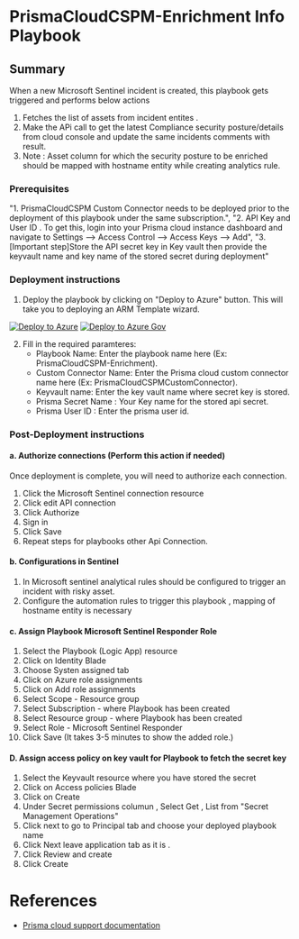 # PrismaCloudCSPM-Enrichment Info Playbook
 ## Summary
 When a new Microsoft Sentinel incident is created, this playbook gets triggered and performs below actions
 1. Fetches the list of assets from incident entites .
 2. Make the APi call to get the latest Compliance security posture/details from cloud console and update the same incidents comments with result.
 3. Note : Asset column for which the security posture to be enriched should be mapped with hostname entity while creating analytics rule. 


### Prerequisites 
"1. PrismaCloudCSPM Custom Connector needs to be deployed prior to the deployment of this playbook under the same subscription.",
"2. API Key and User ID . To get this, login into your Prisma cloud instance dashboard and navigate to Settings --> Access Control --> Access Keys --> Add",
"3. [Important step]Store the API secret key in Key vault then provide the keyvault name and key name of the stored secret during deployment"

### Deployment instructions 
1. Deploy the playbook by clicking on "Deploy to Azure" button. This will take you to deploying an ARM Template wizard.

[![Deploy to Azure](https://aka.ms/deploytoazurebutton)](https://portal.azure.com/#create/Microsoft.Template/uri/https%3A%2F%2Fraw.githubusercontent.com%2FAzure%2FAzure-Sentinel%2Fmaster%2FSolutions%2FPaloAltoPrismaCloud%2FPlaybooks%2FPrismaCloudCSPMPlaybooks%2FPrismaCloudCSPM-Enrichment%2Fazuredeploy.json)
[![Deploy to Azure Gov](https://aka.ms/deploytoazuregovbutton)](https://portal.azure.us/#create/Microsoft.Template/uri/https%3A%2F%2Fraw.githubusercontent.com%2FAzure%2FAzure-Sentinel%2Fmaster%2FSolutions%2FPaloAltoPrismaCloud%2FPlaybooks%2F%2FPrismaCloudCSPMPlaybooks%2FPrismaCloudCSPM-Enrichment%2Fazuredeploy.json)

2. Fill in the required paramteres:
    * Playbook Name: Enter the playbook name here (Ex: PrismaCloudCSPM-Enrichment).
    * Custom Connector Name: Enter the Prisma cloud custom connector name here (Ex: PrismaCloudCSPMCustomConnector).
    * Keyvault name: Enter the key vault name where secret key is stored.
    * Prisma Secret Name : Your Key name for the stored api secret.
	* Prisma User ID : Enter the prisma user id.

### Post-Deployment instructions 
#### a. Authorize connections (Perform this action if needed)
Once deployment is complete, you will need to authorize each connection.
1.	Click the Microsoft Sentinel connection resource
2.	Click edit API connection
3.	Click Authorize
4.	Sign in
5.	Click Save
6.	Repeat steps for playbooks other Api Connection.

#### b. Configurations in Sentinel
1. In Microsoft sentinel analytical rules should be configured to trigger an incident with risky asset. 
2. Configure the automation rules to trigger this playbook , mapping of hostname entity is necessary

#### c. Assign Playbook Microsoft Sentinel Responder Role
1. Select the Playbook (Logic App) resource
2. Click on Identity Blade
3. Choose Systen assigned tab
4. Click on Azure role assignments
5. Click on Add role assignments
6. Select Scope - Resource group
7. Select Subscription - where Playbook has been created
8. Select Resource group - where Playbook has been created
9. Select Role - Microsoft Sentinel Responder
10. Click Save (It takes 3-5 minutes to show the added role.)

#### D. Assign access policy on key vault for Playbook to fetch the secret key
1. Select the Keyvault resource where you have stored the secret
2. Click on Access policies Blade
3. Click on Create
4. Under Secret permissions columun , Select Get , List from "Secret Management Operations"
5. Click next to go to Principal tab and choose your deployed playbook name
6. Click Next leave application tab as it is .
7. Click Review and create
8. Click Create

#  References
 - [Prisma cloud support documentation](https://prisma.pan.dev/api/cloud/cspm/)
